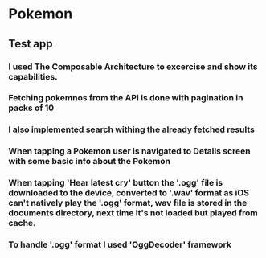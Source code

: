 # Pokemon

## Test app 
### I used The Composable Architecture to excercise and show its capabilities.
### Fetching pokemnos from the API is done with pagination in packs of 10
### I also implemented search withing the already fetched results
### When tapping a Pokemon user is navigated to Details screen with some basic info about the Pokemon
### When tapping 'Hear latest cry' button the '.ogg' file is downloaded to the device, converted to '.wav' format as iOS can't natively play the '.ogg' format, wav file is stored in the documents directory, next time it's not loaded but played from cache.
### To handle '.ogg' format I used 'OggDecoder' framework
